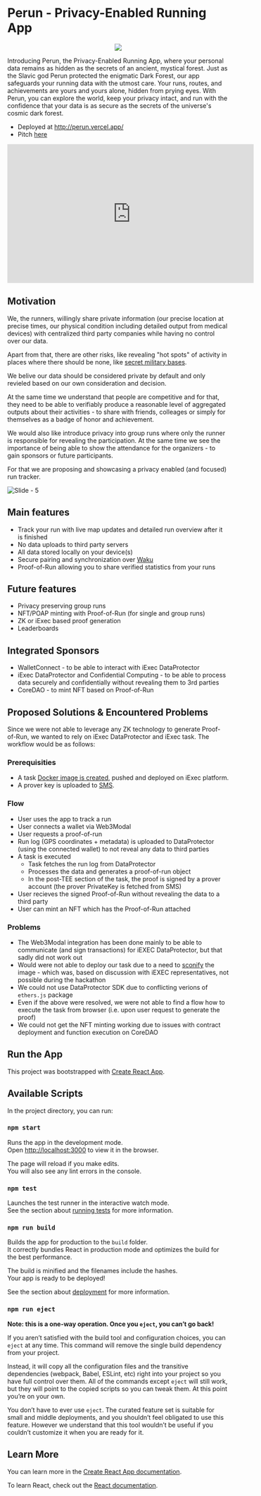 # Perun - Privacy-Enabled Running App

<p align="center"><img src="https://github.com/vpavlin/perun/assets/4759808/005804ec-5e2c-4dbb-a2ac-b92d9ceef1f3" /></p>


Introducing Perun, the Privacy-Enabled Running App, where your personal data remains as hidden as the secrets of an ancient, mystical forest. Just as the Slavic god Perun protected the enigmatic Dark Forest, our app safeguards your running data with the utmost care. Your runs, routes, and achievements are yours and yours alone, hidden from prying eyes. With Perun, you can explore the world, keep your privacy intact, and run with the confidence that your data is as secure as the secrets of the universe's cosmic dark forest.

* Deployed at http://perun.vercel.app/
* Pitch [here](https://docs.google.com/presentation/d/1_LVesAwXZBD1TXg7vTo4KNkaReKcfJ_AbxxmZSW-8EQ/edit#slide=id.g1ea7ee2b0a5_4_24)

<iframe width="560" height="315" src="https://www.youtube.com/embed/WF2rh0EYK0o?si=s5CB5mwnTaNVqFIF" title="YouTube video player" frameborder="0" allow="accelerometer; autoplay; clipboard-write; encrypted-media; gyroscope; picture-in-picture; web-share" allowfullscreen></iframe>

## Motivation

We, the runners, willingly share private information (our precise location at precise times, our physical condition including detailed output from medical devices) with centralized third party companies while having no control over our data.

Apart from that, there are other risks, like revealing "hot spots" of activity in places where there should be none, like [secret military bases](https://www.theguardian.com/world/2018/jan/28/fitness-tracking-app-gives-away-location-of-secret-us-army-bases).

We belive our data should be considered private by default and only revieled based on our own consideration and decision.

At the same time we understand that people are competitive and for that, they need to be able to verifiably produce  a reasonable level of aggregated outputs about their activities - to share with friends, colleages or simply for themselves as a badge of honor and achievement.

We would also like introduce privacy into group runs where only the runner is responsible for revealing the participation. At the same time we see the importance of being able to show the attendance for the organizers - to gain sponsors or future participants.

For that we are proposing and showcasing a privacy enabled (and focused) run tracker.

![Slide - 5](https://github.com/vpavlin/perun/assets/101796507/c19664fa-1c19-4f96-945c-8818bf7fc2c9)

## Main features

* Track your run with live map updates and detailed run overview after it is finished
* No data uploads to third party servers
* All data stored locally on your device(s)
* Secure pairing and synchronization over [Waku](https://waku.org)
* Proof-of-Run allowing you to share verified statistics from your runs

## Future features

* Privacy preserving group runs
* NFT/POAP minting with Proof-of-Run (for single and group runs)
* ZK or iExec based proof generation
* Leaderboards

## Integrated Sponsors
* WalletConnect - to be able to interact with iExec DataProtector
* iExec DataProtector and Confidential Computing - to be able to process data securely and confidentially without revealing them to 3rd parties
* CoreDAO - to mint NFT based on Proof-of-Run

## Proposed Solutions & Encountered Problems

Since we were not able to leverage any ZK technology to generate Proof-of-Run, we wanted to rely on iExec DataProtector and iExec task. The workflow would be as follows:

### Prerequisities
* A task [Docker image is created](./iexec/), pushed and deployed on iExec platform.
* A prover key is uploaded to [SMS](https://protocol.docs.iex.ec/for-developers/confidential-computing/access-confidential-assets).

### Flow

* User uses the app to track a run
* User connects a wallet via Web3Modal
* User requests a proof-of-run
* Run log (GPS coordinates + metadata) is uploaded to DataProtector (using the connected wallet) to not reveal any data to third parties
* A task is executed
  * Task fetches the run log from DataProtector
  * Processes the data and generates a proof-of-run object
  * In the post-TEE section of the task, the proof is signed by a prover account (the prover PrivateKey is fetched from SMS)
* User recieves the signed Proof-of-Run without revealing the data to a third party
* User can mint an NFT which has the Proof-of-Run attached

### Problems
* The Web3Modal integration has been done mainly to be able to communicate (and sign transactions) for iEXEC DataProtector, but that sadly did not work out
* Would were not able to deploy our task due to a need to [sconify](https://protocol.docs.iex.ec/for-developers/confidential-computing/choose-your-tee-framework/create-your-first-sgx-app) the image - which was, based on discussion with iEXEC representatives, not possible during the hackathon
* We could not use DataProtector SDK due to conflicting verions of `ethers.js` package
* Even if the above were resolved, we were not able to find a flow how to execute the task from browser (i.e. upon user request to generate the proof)
* We could not get the NFT minting working due to issues with contract deployment and function execution on CoreDAO

## Run the App

This project was bootstrapped with [Create React App](https://github.com/facebook/create-react-app).

## Available Scripts

In the project directory, you can run:

### `npm start`

Runs the app in the development mode.\
Open [http://localhost:3000](http://localhost:3000) to view it in the browser.

The page will reload if you make edits.\
You will also see any lint errors in the console.

### `npm test`

Launches the test runner in the interactive watch mode.\
See the section about [running tests](https://facebook.github.io/create-react-app/docs/running-tests) for more information.

### `npm run build`

Builds the app for production to the `build` folder.\
It correctly bundles React in production mode and optimizes the build for the best performance.

The build is minified and the filenames include the hashes.\
Your app is ready to be deployed!

See the section about [deployment](https://facebook.github.io/create-react-app/docs/deployment) for more information.

### `npm run eject`

**Note: this is a one-way operation. Once you `eject`, you can’t go back!**

If you aren’t satisfied with the build tool and configuration choices, you can `eject` at any time. This command will remove the single build dependency from your project.

Instead, it will copy all the configuration files and the transitive dependencies (webpack, Babel, ESLint, etc) right into your project so you have full control over them. All of the commands except `eject` will still work, but they will point to the copied scripts so you can tweak them. At this point you’re on your own.

You don’t have to ever use `eject`. The curated feature set is suitable for small and middle deployments, and you shouldn’t feel obligated to use this feature. However we understand that this tool wouldn’t be useful if you couldn’t customize it when you are ready for it.

## Learn More

You can learn more in the [Create React App documentation](https://facebook.github.io/create-react-app/docs/getting-started).

To learn React, check out the [React documentation](https://reactjs.org/).
